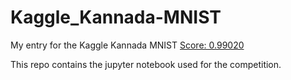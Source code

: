 # Kaggle_Kannada-MNIST
My entry for the Kaggle Kannada MNIST [Score: 0.99020](https://www.kaggle.com/c/Kannada-MNIST/overview)

This repo contains the jupyter notebook used for the competition. 
